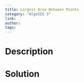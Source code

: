 ```yaml
---
title: Largest Area Between Points
category: "AlgoSIG 3"
link:
author:
tags:
---
```


# Description

# Solution

